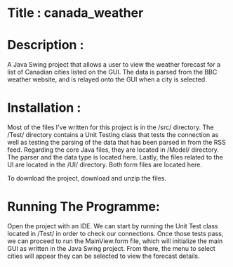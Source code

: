 # Title : canada_weather

# Description : 
A Java Swing project that allows a user to view the weather forecast for a list of Canadian cities listed on the GUI. The data is parsed from the BBC weather website, and is relayed onto the GUI when a city is selected.

# Installation :

Most of the files I've written for this project is in the /src/ directory. The /Test/ directory contains a Unit Testing class that tests the connection as well as testing the parsing of the data that has been parsed in from the RSS feed. Regarding the core Java files, they are located in /Model/ directory. The parser and the data type is located here. Lastly, the files related to the UI are located in the /UI/ directory. Both form files are located here.

To download the project, download and unzip the files. 

# Running The Programme:

Open the project with an IDE. We can start by running the Unit Test class located in /Test/ in order to check our connections. Once those tests pass, we can proceed to run the MainView.form file, which will initialize the main GUI as written in the Java Swing project. From there, the menu to select cities will appear they can be selected to view the forecast details.
